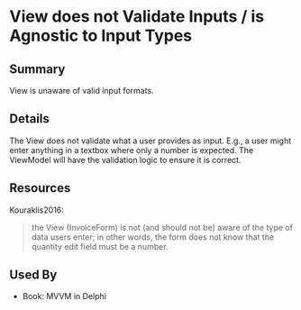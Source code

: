 # View does not Validate Inputs / is Agnostic to Input Types

## Summary
View is unaware of valid input formats.

## Details
The View does not validate what a user provides as input. E.g., a user might enter anything in a textbox where only a number is expected. The ViewModel will have the validation logic to ensure it is correct.

## Resources
Kouraklis2016:
> the View (InvoiceForm) is not (and should not be) aware of the type of data users enter; in other words, the form does not know that the quantity edit field must be a number.

## Used By
* Book: MVVM in Delphi


